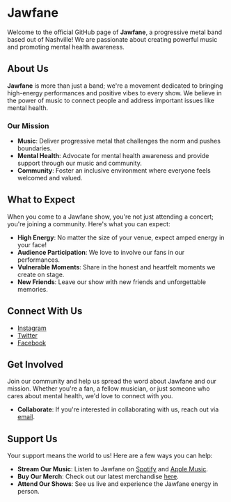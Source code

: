 # Jawfane

Welcome to the official GitHub page of **Jawfane**, a progressive metal band based out of Nashville! We are passionate about creating powerful music and promoting mental health awareness.

## About Us

**Jawfane** is more than just a band; we're a movement dedicated to bringing high-energy performances and positive vibes to every show. We believe in the power of music to connect people and address important issues like mental health.

### Our Mission

- **Music**: Deliver progressive metal that challenges the norm and pushes boundaries.
- **Mental Health**: Advocate for mental health awareness and provide support through our music and community.
- **Community**: Foster an inclusive environment where everyone feels welcomed and valued.

## What to Expect

When you come to a Jawfane show, you're not just attending a concert; you're joining a community. Here's what you can expect:

- **High Energy**: No matter the size of your venue, expect amped energy in your face!
- **Audience Participation**: We love to involve our fans in our performances.
- **Vulnerable Moments**: Share in the honest and heartfelt moments we create on stage.
- **New Friends**: Leave our show with new friends and unforgettable memories.

## Connect With Us

- [Instagram](https://instagram.com/jawfane)
- [Twitter](https://twitter.com/jawfane)
- [Facebook](https://facebook.com/jawfanemusic)

## Get Involved

Join our community and help us spread the word about Jawfane and our mission. Whether you're a fan, a fellow musician, or just someone who cares about mental health, we'd love to connect with you.

- **Collaborate**: If you're interested in collaborating with us, reach out via [email](mailto:contact@jawfane.com).

## Support Us

Your support means the world to us! Here are a few ways you can help:

- **Stream Our Music**: Listen to Jawfane on [Spotify](https://spotify.com/jawfane) and [Apple Music](https://music.apple.com/jawfane).
- **Buy Our Merch**: Check out our latest merchandise [here](https://jawfane.com/merch).
- **Attend Our Shows**: See us live and experience the Jawfane energy in person.
